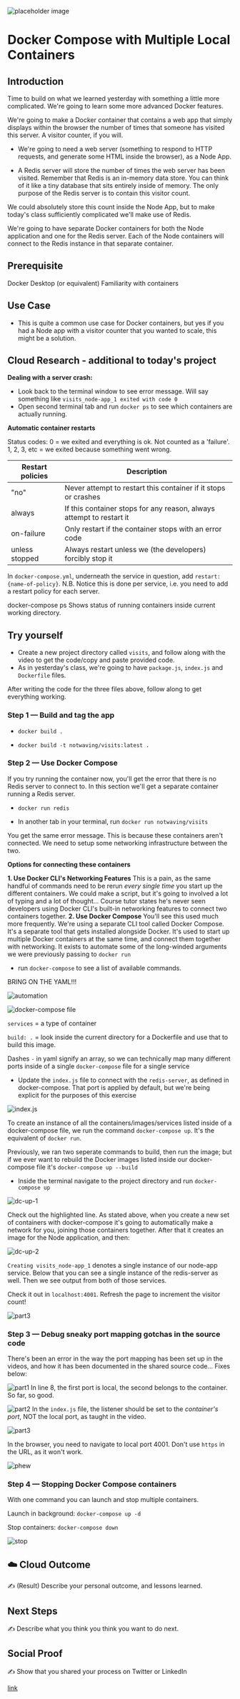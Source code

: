 ![placeholder image](https://en.meming.world/images/en/thumb/2/2c/Surprised_Pikachu_HD.jpg/600px-Surprised_Pikachu_HD.jpg)

# Docker Compose with Multiple Local Containers

## Introduction

Time to build on what we learned yesterday with something a little more complicated. We're going to learn some more advanced Docker features.

We're going to make a Docker container that contains a web app that simply displays within the browser the number of times that someone has visited this server. A visitor counter, if you will.

- We're going to need a web server (something to respond to HTTP requests, and generate some HTML inside the browser), as a Node App.

- A Redis server will store the number of times the web server has been visited. Remember that Redis is an in-memory data store. You can think of it like a tiny database that sits entirely inside of memory. The only purpose of the Redis server is to contain this visitor count.

We could absolutely store this count inside the Node App, but to make today's class sufficiently complicated we'll make use of Redis.

We're going to have separate Docker containers for both the Node application and one for the Redis server. Each of the Node containers will connect to the Redis instance in that separate container.

## Prerequisite

Docker Desktop (or equivalent)
Familiarity with containers

## Use Case

- This is quite a common use case for Docker containers, but yes if you had a Node app with a visitor counter that you wanted to scale, this might be a solution.

## Cloud Research - additional to today's project

**Dealing with a server crash:**

- Look back to the terminal window to see error message. Will say something like
  `visits_node-app_1 exited with code 0`
- Open second terminal tab and run `docker ps` to see which containers are actually running.

**Automatic container restarts**

Status codes:
0 = we exited and everything is ok. Not counted as a 'failure'.
1, 2, 3, etc = we exited because something went wrong.

| Restart policies | Description                                                          |
| ---------------- | -------------------------------------------------------------------- |
| "no"             | Never attempt to restart this container if it stops or crashes       |
| always           | If this container stops for any reason, always attempt to restart it |
| on-failure       | Only restart if the container stops with an error code               |
| unless stopped   | Always restart unless we (the developers) forcibly stop it           |

In `docker-compose.yml`, underneath the service in question, add `restart: {name-of-policy}`. N.B. Notice this is done per service, i.e. you need to add a restart policy for each server.

docker-compose ps
Shows status of running containers inside current working directory.

## Try yourself

- Create a new project directory called `visits`, and follow along with the video to get the code/copy and paste provided code.
- As in yesterday's class, we're going to have `package.js`, `index.js` and `Dockerfile` files.

After writing the code for the three files above, follow along to get everything working.

### Step 1 — Build and tag the app

- `docker build .`

- `docker build -t notwaving/visits:latest .`

### Step 2 — Use Docker Compose

If you try running the container now, you'll get the error that there is no Redis server to connect to. In this section we'll get a separate container running a Redis server.

- `docker run redis`

- In another tab in your terminal, run `docker run notwaving/visits`

You get the same error message. This is because these containers aren't connected. We need to setup some networking infrastructure between the two.

**Options for connecting these containers**

**1. Use Docker CLI's Networking Features**
This is a pain, as the same handful of commands need to be rerun _every single time_ you start up the different containers. We could make a script, but it's going to involved a lot of typing and a lot of thought... Course tutor states he's never seen developers using Docker CLI's built-in networking features to connect two containers together.
**2. Use Docker Compose**
You'll see this used much more frequently. We're using a separate CLI tool called Docker Compose. It's a separate tool that gets installed alongside Docker. It's used to start up multiple Docker containers at the same time, and connect them together with networking. It exists to automate some of the long-winded arguments we were previously passing to `docker run`

- run `docker-compose` to see a list of available commands.

BRING ON THE YAML!!!

![automation](https://blog.chef.io/wp-content/uploads/2012/02/automate-all-the-things-1024x767.png)

![docker-compose file](/Journey/080/docker-compose.png)

`services` = a type of container

`build: .` = look inside the current directory for a Dockerfile and use that to build this image.

Dashes `-` in yaml signify an array, so we can technically map many different ports inside of a single `docker-compose` file for a single service

- Update the `index.js` file to connect with the `redis-server`, as defined in docker-compose. That port is applied by default, but we're being explicit for the purposes of this exercise

![index.js](/Journey/080/index-js.png)

To create an instance of all the containers/images/services listed inside of a docker-compose file, we run the command `docker-compose up`. It's the equivalent of `docker run`.

Previously, we ran two seperate commands to build, then run the image; but if we ever want to rebuild the Docker images listed inside our docker-compose file it's `docker-compose up --build`

- Inside the terminal navigate to the project directory and run `docker-compose up`

![dc-up-1](/Journey/080/dc-up-1.png)

Check out the highlighted line. As stated above, when you create a new set of containers with docker-compose it's going to automatically make a network for you, joining those containers together. After that it creates an image for the Node application, and then:

![dc-up-2](/Journey/080/dc-up-2.png)

`Creating visits_node-app_1` denotes a single instance of our node-app service. Below that you can see a single instance of the redis-server as well. Then we see output from both of those services.

Check it out in `localhost:4001`. Refresh the page to increment the visitor count!

![part3](/Journey/080/part3.png)

### Step 3 — Debug sneaky port mapping gotchas in the source code

There's been an error in the way the port mapping has been set up in the videos, and how it has been documented in the shared source code... Fixes below:

![part1](/Journey/080/part1.png)
In line 8, the first port is local, the second belongs to the container. So far, so good.

![part2](/Journey/080/part2.png)
In the `index.js` file, the listener should be set to the _container's port_, NOT the local port, as taught in the video.

![part3](/Journey/080/part3.png)

In the browser, you need to navigate to local port 4001. Don't use `https` in the URL, as it won't work.

![phew](https://i.pinimg.com/originals/65/06/e0/6506e0b55eba4fceb4d4fb0a9c14bd5a.gif)

### Step 4 — Stopping Docker Compose containers

With one command you can launch and stop multiple containers.

Launch in background:
`docker-compose up -d`

Stop containers:
`docker-compose down`

![stop](/Journey/080/stop.png)

## ☁️ Cloud Outcome

✍️ (Result) Describe your personal outcome, and lessons learned.

## Next Steps

✍️ Describe what you think you think you want to do next.

## Social Proof

✍️ Show that you shared your process on Twitter or LinkedIn

[link](link)
